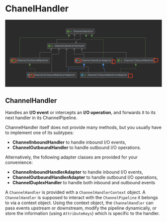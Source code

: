 # ChanelHandler

![](../../.gitbook/assets/image%20%283%29.png)

## ChannelHandler

Handles an **I/O event** or intercepts an **I/O operation**, and forwards it to its next handler in its ChannelPipeline.

ChannelHandler itself does not provide many methods, but you usually have to implement one of its subtypes: 

* **ChannelInboundHandler** to handle inbound I/O events,  
* **ChannelOutboundHandler** to handle outbound I/O operations. 

Alternatively, the following adapter classes are provided for your convenience: 

* **ChannelInboundHandlerAdapter** to handle inbound I/O events, 
* **ChannelOutboundHandlerAdapter** to handle outbound I/O operations, 
* **ChannelDuplexHandler** to handle both inbound and outbound events

A `ChannelHandler` is provided with a `ChannelHandlerContext` object. A `ChannelHandler` is supposed to interact with the `ChannelPipeline` it belongs to via a context object. Using the context object, the `ChannelHandler` can pass events upstream or downstream, modify the pipeline dynamically, or store the information \(using `AttributeKeys`\) which is specific to the handler.



